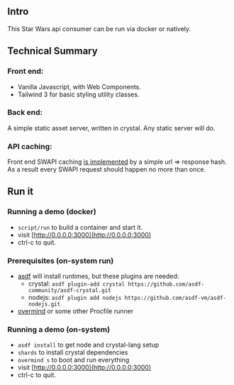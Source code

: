 ## Intro

This Star Wars api consumer can be run via docker or natively.

## Technical Summary

### Front end:
 - Vanilla Javascript, with Web Components.
 - Tailwind 3 for basic styling utility classes.

### Back end:

A simple static asset server, written in crystal. Any static server will do.

### API caching:

Front end SWAPI caching [is implemented](https://github.com/robacarp/swapi-spa/blob/master/public/javascript/swapi.js#L37) by a simple url => response hash. As a result every SWAPI request should happen no more than once.

## Run it

### Running a demo (docker)

- `script/run` to build a container and start it.
- visit [http://0.0.0.0:3000](http://0.0.0.0:3000)
- ctrl-c to quit.

### Prerequisites (on-system run)

- [asdf](https://asdf-vm.com/) will install runtimes, but these plugins are needed:
  - crystal: `asdf plugin-add crystal https://github.com/asdf-community/asdf-crystal.git`
  - nodejs: `asdf plugin add nodejs https://github.com/asdf-vm/asdf-nodejs.git`
- [overmind](https://github.com/DarthSim/overmind) or some other Procfile runner

### Running a demo (on-system)

- `asdf install` to get node and crystal-lang setup
- `shards` to install crystal dependencies
- `overmind s` to boot and run everything
- visit [http://0.0.0.0:3000](http://0.0.0.0:3000)
- ctrl-c to quit.
